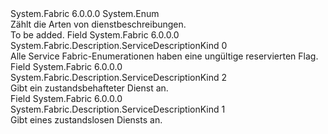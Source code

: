 <Type Name="ServiceDescriptionKind" FullName="System.Fabric.Description.ServiceDescriptionKind">
  <TypeSignature Language="C#" Value="public enum ServiceDescriptionKind" />
  <TypeSignature Language="ILAsm" Value=".class public auto ansi sealed ServiceDescriptionKind extends System.Enum" />
  <TypeSignature Language="DocId" Value="T:System.Fabric.Description.ServiceDescriptionKind" />
  <TypeSignature Language="VB.NET" Value="Public Enum ServiceDescriptionKind" />
  <TypeSignature Language="F#" Value="type ServiceDescriptionKind = " />
  <AssemblyInfo>
    <AssemblyName>System.Fabric</AssemblyName>
    <AssemblyVersion>6.0.0.0</AssemblyVersion>
  </AssemblyInfo>
  <Base>
    <BaseTypeName>System.Enum</BaseTypeName>
  </Base>
  <Docs>
    <summary>
      <para>Zählt die Arten von dienstbeschreibungen.</para>
    </summary>
    <remarks>To be added.</remarks>
  </Docs>
  <Members>
    <Member MemberName="Invalid">
      <MemberSignature Language="C#" Value="Invalid" />
      <MemberSignature Language="ILAsm" Value=".field public static literal valuetype System.Fabric.Description.ServiceDescriptionKind Invalid = int32(0)" />
      <MemberSignature Language="DocId" Value="F:System.Fabric.Description.ServiceDescriptionKind.Invalid" />
      <MemberSignature Language="VB.NET" Value="Invalid" />
      <MemberSignature Language="F#" Value="Invalid = 0" Usage="System.Fabric.Description.ServiceDescriptionKind.Invalid" />
      <MemberType>Field</MemberType>
      <AssemblyInfo>
        <AssemblyName>System.Fabric</AssemblyName>
        <AssemblyVersion>6.0.0.0</AssemblyVersion>
      </AssemblyInfo>
      <ReturnValue>
        <ReturnType>System.Fabric.Description.ServiceDescriptionKind</ReturnType>
      </ReturnValue>
      <MemberValue>0</MemberValue>
      <Docs>
        <summary>
          <para>Alle Service Fabric-Enumerationen haben eine ungültige reservierten Flag.</para>
        </summary>
      </Docs>
    </Member>
    <Member MemberName="Stateful">
      <MemberSignature Language="C#" Value="Stateful" />
      <MemberSignature Language="ILAsm" Value=".field public static literal valuetype System.Fabric.Description.ServiceDescriptionKind Stateful = int32(2)" />
      <MemberSignature Language="DocId" Value="F:System.Fabric.Description.ServiceDescriptionKind.Stateful" />
      <MemberSignature Language="VB.NET" Value="Stateful" />
      <MemberSignature Language="F#" Value="Stateful = 2" Usage="System.Fabric.Description.ServiceDescriptionKind.Stateful" />
      <MemberType>Field</MemberType>
      <AssemblyInfo>
        <AssemblyName>System.Fabric</AssemblyName>
        <AssemblyVersion>6.0.0.0</AssemblyVersion>
      </AssemblyInfo>
      <ReturnValue>
        <ReturnType>System.Fabric.Description.ServiceDescriptionKind</ReturnType>
      </ReturnValue>
      <MemberValue>2</MemberValue>
      <Docs>
        <summary>
          <para>Gibt ein zustandsbehafteter Dienst an.</para>
        </summary>
      </Docs>
    </Member>
    <Member MemberName="Stateless">
      <MemberSignature Language="C#" Value="Stateless" />
      <MemberSignature Language="ILAsm" Value=".field public static literal valuetype System.Fabric.Description.ServiceDescriptionKind Stateless = int32(1)" />
      <MemberSignature Language="DocId" Value="F:System.Fabric.Description.ServiceDescriptionKind.Stateless" />
      <MemberSignature Language="VB.NET" Value="Stateless" />
      <MemberSignature Language="F#" Value="Stateless = 1" Usage="System.Fabric.Description.ServiceDescriptionKind.Stateless" />
      <MemberType>Field</MemberType>
      <AssemblyInfo>
        <AssemblyName>System.Fabric</AssemblyName>
        <AssemblyVersion>6.0.0.0</AssemblyVersion>
      </AssemblyInfo>
      <ReturnValue>
        <ReturnType>System.Fabric.Description.ServiceDescriptionKind</ReturnType>
      </ReturnValue>
      <MemberValue>1</MemberValue>
      <Docs>
        <summary>
          <para>Gibt eines zustandslosen Diensts an.</para>
        </summary>
      </Docs>
    </Member>
  </Members>
</Type>